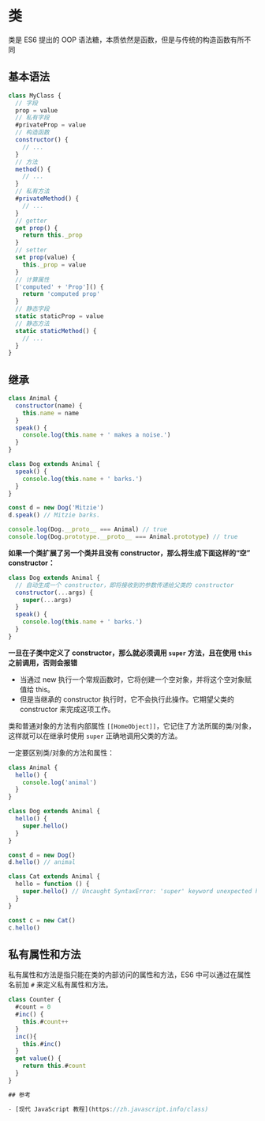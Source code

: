 # 类

类是 ES6 提出的 OOP 语法糖，本质依然是函数，但是与传统的构造函数有所不同

## 基本语法

```javascript
class MyClass {
  // 字段
  prop = value
  // 私有字段
  #privateProp = value
  // 构造函数
  constructor() {
    // ...
  }
  // 方法
  method() {
    // ...
  }
  // 私有方法
  #privateMethod() {
    // ...
  }
  // getter
  get prop() {
    return this._prop
  }
  // setter
  set prop(value) {
    this._prop = value
  }
  // 计算属性
  ['computed' + 'Prop']() {
    return 'computed prop'
  }
  // 静态字段
  static staticProp = value
  // 静态方法
  static staticMethod() {
    // ...
  }
}
```

## 继承

```javascript
class Animal {
  constructor(name) {
    this.name = name
  }
  speak() {
    console.log(this.name + ' makes a noise.')
  }
}

class Dog extends Animal {
  speak() {
    console.log(this.name + ' barks.')
  }
}

const d = new Dog('Mitzie')
d.speak() // Mitzie barks.

console.log(Dog.__proto__ === Animal) // true
console.log(Dog.prototype.__proto__ === Animal.prototype) // true
```

**如果一个类扩展了另一个类并且没有 constructor，那么将生成下面这样的“空” constructor：**

```javascript
class Dog extends Animal {
  // 自动生成一个 constructor，即将接收到的参数传递给父类的 constructor
  constructor(...args) {
    super(...args)
  }
  speak() {
    console.log(this.name + ' barks.')
  }
}
```

**一旦在子类中定义了 constructor，那么就必须调用 `super` 方法，且在使用 `this` 之前调用，否则会报错**

- 当通过 new 执行一个常规函数时，它将创建一个空对象，并将这个空对象赋值给 this。
- 但是当继承的 constructor 执行时，它不会执行此操作。它期望父类的 constructor 来完成这项工作。

类和普通对象的方法有内部属性 `[[HomeObject]]`，它记住了方法所属的类/对象，这样就可以在继承时使用 `super` 正确地调用父类的方法。

一定要区别类/对象的方法和属性：

```javascript
class Animal {
  hello() {
    console.log('animal')
  }
}

class Dog extends Animal {
  hello() {
    super.hello()
  }
}

const d = new Dog()
d.hello() // animal

class Cat extends Animal {
  hello = function () {
    super.hello() // Uncaught SyntaxError: 'super' keyword unexpected here
  }
}

const c = new Cat()
c.hello()
```

## 私有属性和方法

私有属性和方法是指只能在类的内部访问的属性和方法，ES6 中可以通过在属性名前加 `#` 来定义私有属性和方法。

```javascript
class Counter {
  #count = 0
  #inc() {
    this.#count++
  }
  inc(){
    this.#inc()
  }
  get value() {
    return this.#count
  }
}

## 参考

- [现代 JavaScript 教程](https://zh.javascript.info/class)
```
